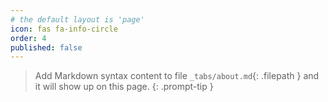 ```yaml
---
# the default layout is 'page'
icon: fas fa-info-circle
order: 4
published: false
---
```


> Add Markdown syntax content to file `_tabs/about.md`{: .filepath } and it will show up on this page.
{: .prompt-tip }
